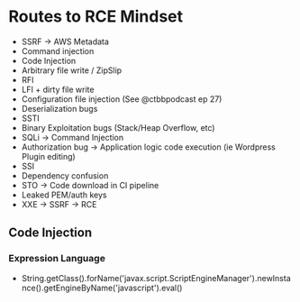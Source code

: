 # Routes to RCE Mindset
* SSRF -> AWS Metadata
* Command injection 
* Code Injection
* Arbitrary file write / ZipSlip
* RFI
* LFI + dirty file write
* Configuration file injection (See @ctbbpodcast ep 27)
* Deserialization bugs
* SSTI
* Binary Exploitation bugs (Stack/Heap Overflow, etc)
* SQLi -> Command Injection
* Authorization bug -> Application logic code execution (ie Wordpress Plugin editing)
* SSI
* Dependency confusion
* STO -> Code download in CI pipeline
* Leaked PEM/auth keys
* XXE -> SSRF -> RCE





## Code Injection
### Expression Language
- String.getClass().forName('javax.script.ScriptEngineManager').newInstance().getEngineByName('javascript').eval()

